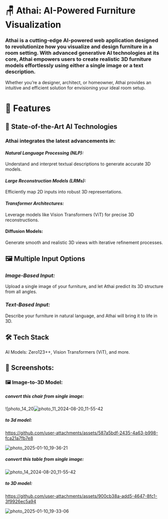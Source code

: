# 🪑 Athai: AI-Powered Furniture Visualization
### Athai is a cutting-edge AI-powered web application designed to revolutionize how you visualize and design furniture in a room setting. With advanced generative AI technologies at its core, Athai empowers users to create realistic 3D furniture models effortlessly using either a single image or a text description.

Whether you’re a designer, architect, or homeowner, Athai provides an intuitive and efficient solution for envisioning your ideal room setup.

# 🚀 Features
## 🌟 State-of-the-Art AI Technologies
### Athai integrates the latest advancements in:

#### *Natural Language Processing (NLP):*
Understand and interpret textual descriptions to generate accurate 3D models.
#### *Large Reconstruction Models (LRMs):* 
Efficiently map 2D inputs into robust 3D representations.
#### *Transformer Architectures:* 
Leverage models like Vision Transformers (ViT) for precise 3D reconstructions.
#### Diffusion Models: 
Generate smooth and realistic 3D views with iterative refinement processes.


## 🖼️ Multiple Input Options
### *Image-Based Input:*
Upload a single image of your furniture, and let Athai predict its 3D structure from all angles.
### *Text-Based Input:*
Describe your furniture in natural language, and Athai will bring it to life in 3D.

## 🛠️ Tech Stack
AI Models: Zero123++, Vision Transformers (ViT), and more.

## 📸 Screenshots:

### 🖼️ Image-to-3D Model:
##### convert this chair from single image:
![photo_14_20![photo_11_2024-08-20_11-55-42](https://github.com/user-attachments/assets/141090e6-988c-4eb2-8969-894a60431f50)
##### to 3d model:

https://github.com/user-attachments/assets/587a5bdf-2435-4a63-b998-fca21a7fb7e8

![photo_2025-01-10_19-36-21](https://github.com/user-attachments/assets/dda27955-a69d-426e-9b01-fb1d9310fe16)

##### convert this table from single image:

![photo_14_2024-08-20_11-55-42](https://github.com/user-attachments/assets/9dd26479-0618-4212-8ad0-e2a2e67df26d)

##### to 3D model:

https://github.com/user-attachments/assets/900cb38a-add5-4647-8fc1-3f9926ec5a94

![photo_2025-01-10_19-33-06](https://github.com/user-attachments/assets/80cc7503-2f61-4cba-b09b-6eec280d471c)


